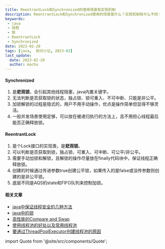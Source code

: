```yaml
---
title: ReentrantLock和Synchronized的使用场景和实现机制
description: ReentrantLock和Synchronized使用的场景是什么？实现机制有什么不同？
keywords:
 - java
 - 线程
 - 锁
 - ReentrantLock
 - Synchronized
date: 2023-02-20
tags: [java,  知识小记, 2023-02]
last_update:
  date: 2023-02-20
  author: machu
---
```


#### Synchronized
1. 是**悲观锁**，会引起其他线程阻塞，java内置关键字。
2. 无法判断是否获取锁的状态，独占锁、锁可重入、不可中断、只能是非公平。
3. 加锁解锁的过程是隐式的，用户不用手动操作，优点是操作简单但显得不够灵活。
4. 一般并发场景使用足够，可以放在被递归执行的方法上，且不用担心线程最后能否正确释放锁。


#### ReentrantLock

1. 是个Lock接口的实现类，是**悲观锁**。
2. 可以判断是否获取到锁，独占锁、可重入、可中断、可公平/非公平。
3. 需要手动加锁和解锁，且解锁的操作尽量放在finally代码块中，保证线程正确释放锁。
4. 创建的时候通过传进参数true创建公平锁，如果传入的是false或没传参数则创建的是非公平锁。
5. 底层不同是AQS的state和FIFO队列来控制加锁。



#### 相关文章

- [java中保证线程安全的几种方法](https://machu.top/docs/小记/2023-02/17java中保证线程安全的几种方法)
- [java中的锁](https://machu.top/docs/小记/2023-02/18java中的锁)
- [高性能的Compare and Swap](https://machu.top/docs/小记/2023-02/19高性能的Compare%20and%20Swap)
- [使用线程池的好处以及常用线程池](https://machu.top/docs/小记/2023-02/21使用线程池的好处)
- [要通过ThreadPoolExecutor创建线程池的原因](https://machu.top/docs/小记/2023-02/22要通过ThreadPoolExecutor创建线程池的原因)


import Quote from '@site/src/components/Quote';

> <Quote></Quote>
